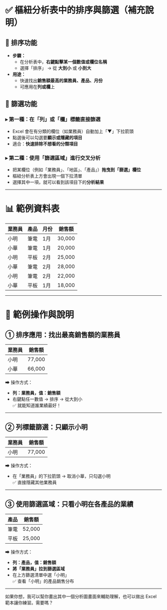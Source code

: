 # ✅ 樞紐分析表中的排序與篩選（補充說明）

## 📌 排序功能

- **步驟：**
  - 在分析表中，**右鍵點擊某一個數值或欄位名稱**
  - 選擇「排序」 → 從 **大到小** 或 **小到大**
- **用途：**
  - 快速找出**銷售額最高的業務員、產品、月份**
  - 可應用在**列或欄**上

## 📌 篩選功能

### ▸ 第一種：在「列」或「欄」標籤直接篩選
- Excel 會在有分類的欄位（如業務員）自動加上「▼」下拉箭頭
- 點選後可以勾選要**顯示或隱藏的項目**
- 適合：**快速排除不想看的分類項目**

### ▸ 第二種：使用「篩選區域」進行交叉分析
- 把某欄位（例如「業務員」、「地區」、「產品」）**拖曳到「篩選」欄位**
- 樞紐分析表上方會出現一個下拉清單
- 選擇其中一項，就可以看到該項目下的**分析結果**

---

# 📊 範例資料表

| 業務員 | 產品 | 月份 | 銷售額 |
|--------|------|------|--------|
| 小明   | 筆電 | 1月  | 30,000 |
| 小華   | 筆電 | 1月  | 20,000 |
| 小明   | 平板 | 2月  | 25,000 |
| 小華   | 筆電 | 2月  | 28,000 |
| 小明   | 筆電 | 2月  | 22,000 |
| 小華   | 平板 | 1月  | 18,000 |

---

# 🎯 範例操作與說明

## ① **排序應用：找出最高銷售額的業務員**

| 業務員 | 銷售額 |
|--------|--------|
| 小明   | 77,000 |
| 小華   | 66,000 |

➡ 操作方式：
- **列：業務員，值：銷售額**
- 右鍵點任一數值 → 排序 → 從大到小  
✅ 就能知道誰業績最好！

---

## ② **列標籤篩選：只顯示小明**

| 業務員 | 銷售額 |
|--------|--------|
| 小明   | 77,000 |

➡ 操作方式：
- 在「業務員」的下拉箭頭 → 取消小華，只勾選小明  
✅ 直接隱藏其他業務員

---

## ③ **使用篩選區域：只看小明在各產品的業績**

| 產品 | 銷售額 |
|------|--------|
| 筆電 | 52,000 |
| 平板 | 25,000 |

➡ 操作方式：
- **列：產品，值：銷售額**
- **將「業務員」拉到篩選區域**
- 在上方篩選清單中選「小明」  
✅ 查看「小明」的產品銷售分布

---

如果你想，我可以幫你畫出其中一個分析圖畫面來輔助理解，也可以做出 Excel 範本讓你練習。需要嗎？